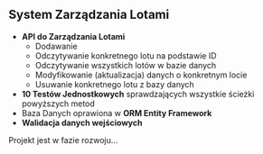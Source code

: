 System Zarządzania Lotami
-------------------------

- **API do Zarządzania Lotami**
    * Dodawanie
    * Odczytywanie konkretnego lotu na podstawie ID
    * Odczytywanie wszystkich lotów w bazie danych
    * Modyfikowanie (aktualizacja) danych o konkretnym locie
    * Usuwanie konkretnego lotu z bazy danych
- **10 Testów Jednostkowych** sprawdzających wszystkie ścieżki powyższych metod
- Baza Danych oprawiona w **ORM Entity Framework**
- **Walidacja danych wejściowych**

Projekt jest w fazie rozwoju...

